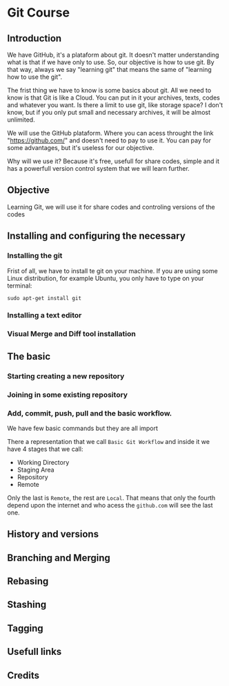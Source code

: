 # Git Course

## Introduction

We have GitHub, it's a plataform about git. It doesn't matter understanding what is that if we have only to use. So, our objective is how to use git. By that way, always we say "learning git" that means the same of "learning how to use the git".

The frist thing we have to know is some basics about git. All we need to know is that Git is like a Cloud. You can put in it your archives, texts, codes and whatever you want. Is there a limit to use git, like storage space? I don't know, but if you only put small and necessary archives, it will be almost unlimited.

We will use the GitHub plataform. Where you can acess throught the link "https://github.com/" and doesn't need to pay to use it. You can pay for some advantages, but it's useless for our objective.

Why will we use it? Because it's free, usefull for share codes, simple and it has a powerfull version control system that we will learn further.

## Objective

Learning Git, we will use it for share codes and controling versions of the codes

## Installing and configuring the necessary



### Installing the git

Frist of all, we have to install te git on your machine. If you are using some Linux distribution, for example Ubuntu, you only have to type on your terminal:

```sudo apt-get install git```

### Installing a text editor



### Visual Merge and Diff tool installation



## The basic



### Starting creating a new repository



### Joining in some existing repository



### Add, commit, push, pull and the basic workflow.

We have few basic commands but they are all import 

There a representation that we call ```Basic Git Workflow``` and inside it we have 4 stages that we call:

* Working Directory
* Staging Area
* Repository
* Remote

Only the last is ```Remote```, the rest are ```Local```. That means that only the fourth depend upon the internet and who acess the ```github.com``` will see the last one.

## History and versions



## Branching and Merging



## Rebasing



## Stashing



## Tagging



## Usefull links



## Credits



